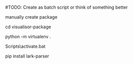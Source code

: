 #TODO: Create as batch script or think of something better

manually create package

cd visualisor-package

python -m virtualenv .

Scripts\activate.bat

pip install lark-parser